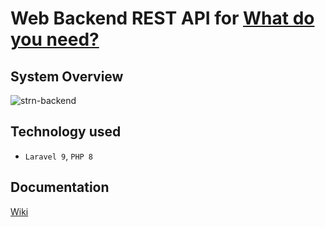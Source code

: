 # Web Backend REST API for [What do you need?](https://github.com/shm11C3/What-do-you-need)

## System Overview

![strn-backend](https://user-images.githubusercontent.com/78523393/201185744-ed35a1de-7240-4d5b-ad38-39a5122bc716.jpg)

## Technology used

- `Laravel 9`, `PHP 8`

## Documentation
[Wiki](https://github.com/shm11C3/strn-backend/wiki)
